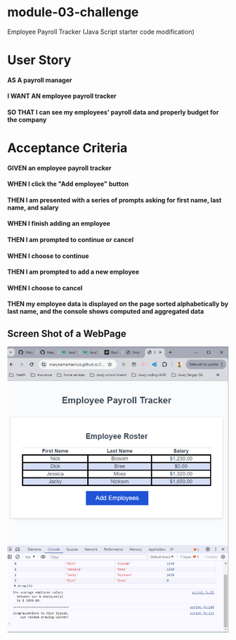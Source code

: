 # module-03-challenge
Employee Payroll Tracker (Java Script starter code modification)

# User Story
#### AS A payroll manager
#### I WANT AN employee payroll tracker
#### SO THAT I can see my employees' payroll data and properly budget for the company

# Acceptance Criteria
#### GIVEN an employee payroll tracker
#### WHEN I click the "Add employee" button
#### THEN I am presented with a series of prompts asking for first name, last name, and salary
#### WHEN I finish adding an employee
#### THEN I am prompted to continue or cancel
#### WHEN I choose to continue
#### THEN I am prompted to add a new employee
#### WHEN I choose to cancel
#### THEN my employee data is displayed on the page sorted alphabetically by last name, and the console shows computed and aggregated data

## Screen Shot of a WebPage
![WebPage as it looks like](https://github.com/MarynaMartseniuk/Employee-Payroll-Tracker-ch03/blob/main/website%20screen-shot.png)

